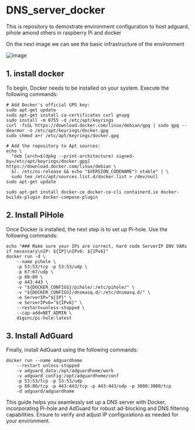 # DNS_server_docker
This is repository to demostrate environment configuration to host adguard,  pihole amond others in raspberry Pi and docker

On the next image we can see the basic infrastructure of the environment

![image](https://github.com/L4zth0/DNS_server_docker/assets/15909248/41d0728b-4304-45ea-b55d-b959927a3542)

## 1. install docker
To begin, Docker needs to be installed on your system. Execute the following commands:
```
# Add Docker's official GPG key:
sudo apt-get update
sudo apt-get install ca-certificates curl gnupg
sudo install -m 0755 -d /etc/apt/keyrings
curl -fsSL https://download.docker.com/linux/debian/gpg | sudo gpg --dearmor -o /etc/apt/keyrings/docker.gpg
sudo chmod a+r /etc/apt/keyrings/docker.gpg

# Add the repository to Apt sources:
echo \
  "deb [arch=$(dpkg --print-architecture) signed-by=/etc/apt/keyrings/docker.gpg] https://download.docker.com/linux/debian \
  $(. /etc/os-release && echo "$VERSION_CODENAME") stable" | \
  sudo tee /etc/apt/sources.list.d/docker.list > /dev/null
sudo apt-get update

```
```
sudo apt-get install docker-ce docker-ce-cli containerd.io docker-buildx-plugin docker-compose-plugin
```

## 2. Install PiHole
Once Docker is installed, the next step is to set up Pi-hole. Use the following commands:
```
echo "### Make sure your IPs are correct, hard code ServerIP ENV VARs if necessary\nIP: ${IP}\nIPv6: ${IPv6}"
docker run -d \
    --name pihole \
    -p 53:53/tcp -p 53:53/udp \
    -p 67:67/udp \
    -p 80:80 \
    -p 443:443 \
    -v "${DOCKER_CONFIGS}/pihole/:/etc/pihole/" \
    -v "${DOCKER_CONFIGS}/dnsmasq.d/:/etc/dnsmasq.d/" \
    -e ServerIP="${IP}" \
    -e ServerIPv6="${IPv6}" \
    --restart=unless-stopped \
    --cap-add=NET_ADMIN \
    diginc/pi-hole:latest
```
## 3. Install AdGuard
Finally, install AdGuard using the following commands:
```
docker run --name adguardhome 
    --restart unless-stopped 
    -v adguard_data:/opt/adguardhome/work 
    -v adguard_config:/opt/adguardhome/conf 
    -p 53:53/tcp -p 53:53/udp 
    -p 80:80/tcp -p 443:443/tcp -p 443:443/udp -p 3000:3000/tcp 
    -d adguard/adguardhome
```
This guide helps you seamlessly set up a DNS server with Docker, incorporating Pi-hole and AdGuard for robust ad-blocking and DNS filtering capabilities. Ensure to verify and adjust IP configurations as needed for your environment.
